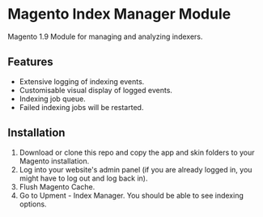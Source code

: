 # Magento Index Manager Module

Magento 1.9 Module for managing and analyzing indexers.

## Features

- Extensive logging of indexing events.
- Customisable visual display of logged events.
- Indexing job queue.
- Failed indexing jobs will be restarted.

## Installation

1. Download or clone this repo and copy the app and skin folders to your Magento installation.
2. Log into your website's admin panel (if you are already logged in, you might have to log out and log back in).
3. Flush Magento Cache.
4. Go to Upment - Index Manager. You should be able to see indexing options.
